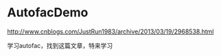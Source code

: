 # AutofacDemo
http://www.cnblogs.com/JustRun1983/archive/2013/03/19/2968538.html

学习autofac，找到这篇文章，特来学习

